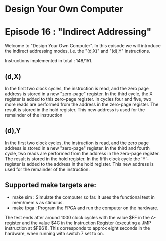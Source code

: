 # Design Your Own Computer
# Episode 16 : "Indirect Addressing"

Welcome to "Design Your Own Computer".  In this episode we will introduce the
indirect addressing modes, i.e. the "(d,X)" and "(d),Y" instructions.

Instructions implemented in total : 148/151.

## (d,X)
In the first two clock cycles, the instruction is read, and the zero page address
is stored in a new "zero-page" register. In the third cycle, the X register
is added to this zero-page register.
In cycles four and five, two more reads are performed from the address in the
zero-page register. The result is stored in the hold register. This new
address is used for the remainder of the instruction

## (d),Y
In the first two clock cycles, the instruction is read, and the zero page
address is stored in a new "zero-page" register.  In the third and fourth
cycle, two reads are performed from the address in the zero-page register.  The
result is stored in the hold register.  In the fifth clock cycle the
'Y'-register is added to the address in the hold register.  This new address is
used for the remainder of the instruction.

## Supported make targets are:
* make sim : Simulate the computer so far. It uses the functional test
  in mem/mem.s as stimulus.
* make fpga : Program the FPGA and run the computer on the hardware.

The test ends after around 1000 clock cycles with the value $FF in the
A-register and the value $4C in the Instruction Register (executing a JMP
instruction at $FB61).  This corresponds to approx eight seconds
in the hardware, when running with switch 7 set to on.

